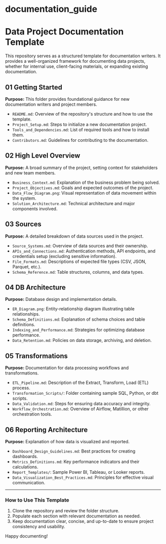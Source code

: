 # documentation_guide


# Data Project Documentation Template

This repository serves as a structured template for documentation writers. It provides a well-organized framework for documenting data projects, whether for internal use, client-facing materials, or expanding existing documentation.

## 01 Getting Started
**Purpose:** This folder provides foundational guidance for new documentation writers and project members.
- `README.md`: Overview of the repository's structure and how to use the template.
- `Project_Setup.md`: Steps to initialize a new documentation project.
- `Tools_and_Dependencies.md`: List of required tools and how to install them.
- `Contributors.md`: Guidelines for contributing to the documentation.

## 02 High Level Overview
**Purpose:** A broad summary of the project, setting context for stakeholders and new team members.
- `Business_Context.md`: Explanation of the business problem being solved.
- `Project_Objectives.md`: Goals and expected outcomes of the project.
- `Data_Flow_Diagram.png`: Visual representation of data movement within the system.
- `Solution_Architecture.md`: Technical architecture and major components involved.

## 03 Sources
**Purpose:** A detailed breakdown of data sources used in the project.
- `Source_Systems.md`: Overview of data sources and their ownership.
- `APIs_and_Connections.md`: Authentication methods, API endpoints, and credentials setup (excluding sensitive information).
- `File_Formats.md`: Descriptions of expected file types (CSV, JSON, Parquet, etc.).
- `Schema_Reference.md`: Table structures, columns, and data types.

## 04 DB Architecture
**Purpose:** Database design and implementation details.
- `ER_Diagram.png`: Entity-relationship diagram illustrating table relationships.
- `Schema_Definitions.md`: Explanation of schema choices and table definitions.
- `Indexing_and_Performance.md`: Strategies for optimizing database performance.
- `Data_Retention.md`: Policies on data storage, archiving, and deletion.

## 05 Transformations
**Purpose:** Documentation for data processing workflows and transformations.
- `ETL_Pipeline.md`: Description of the Extract, Transform, Load (ETL) process.
- `Transformation_Scripts/`: Folder containing sample SQL, Python, or dbt scripts.
- `Data_Validation.md`: Steps for ensuring data accuracy and integrity.
- `Workflow_Orchestration.md`: Overview of Airflow, Matillion, or other orchestration tools.

## 06 Reporting Architecture
**Purpose:** Explanation of how data is visualized and reported.
- `Dashboard_Design_Guidelines.md`: Best practices for creating dashboards.
- `Metrics_Definitions.md`: Key performance indicators and their calculations.
- `Report_Templates/`: Sample Power BI, Tableau, or Looker reports.
- `Data_Visualization_Best_Practices.md`: Principles for effective visual communication.

---

### How to Use This Template
1. Clone the repository and review the folder structure.
2. Populate each section with relevant documentation as needed.
3. Keep documentation clear, concise, and up-to-date to ensure project consistency and usability.

Happy documenting!

